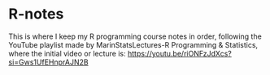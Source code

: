 # R-notes
This is where I keep my R programming course notes in order, following the YouTube playlist made by MarinStatsLectures-R Programming & Statistics, where the initial video or lecture is: https://youtu.be/riONFzJdXcs?si=Gws1UfEHnprAJN2B